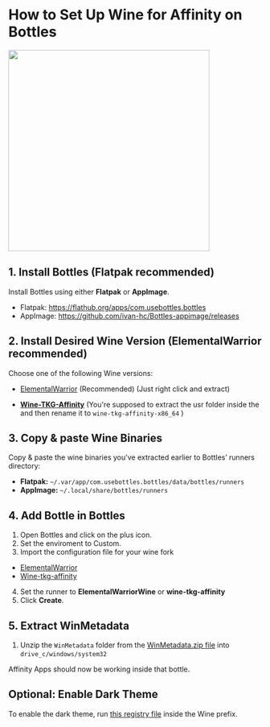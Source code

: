 # How to Set Up Wine for Affinity on Bottles

<img src="/Assets/NewLogos/AffinityBottles.png" width="400"/>

## 1. Install Bottles (Flatpak recommended)

Install Bottles using either **Flatpak** or **AppImage**.

- Flatpak: https://flathub.org/apps/com.usebottles.bottles
- AppImage: https://github.com/ivan-hc/Bottles-appimage/releases

## 2. Install Desired Wine Version (ElementalWarrior recommended)

Choose one of the following Wine versions:

- [ElementalWarrior](https://github.com/Twig6943/wine/releases) (Recommended) (Just right click and extract)

- [**Wine-TKG-Affinity**](https://github.com/daegalus/wine-tkg-affinity/releases)  (You're supposed to extract the usr folder inside the  and then rename it to `wine-tkg-affinity-x86_64` )

## 3. Copy & paste Wine Binaries

Copy & paste the wine binaries you've extracted earlier to Bottles’ runners directory:

- **Flatpak:** `~/.var/app/com.usebottles.bottles/data/bottles/runners`
- **AppImage:** `~/.local/share/bottles/runners`

## 4. Add Bottle in Bottles

1. Open Bottles and click on the plus icon.
2. Set the enviroment to Custom.
3. Import the configuration file for your wine fork

- [ElementalWarrior](/Guides/Bottles/InstallScripts/Affinity-ew.yml)
- [Wine-tkg-affinity](/Guides/Bottles/InstallScripts/Affinity-tkg.yaml)

4. Set the runner to **ElementalWarriorWine** or **wine-tkg-affinity**
5. Click **Create**.

## 5. Extract WinMetadata

1. Unzip the `WinMetadata` folder from the [WinMetadata.zip file](https://archive.org/download/win-metadata/WinMetadata.zip) into `drive_c/windows/system32`

Affinity Apps should now be working inside that bottle.

## Optional: Enable Dark Theme

To enable the dark theme, run [this registry file](https://raw.githubusercontent.com/Twig6943/AffinityOnLinux/refs/heads/main/wine-dark-theme.reg) inside the Wine prefix.
